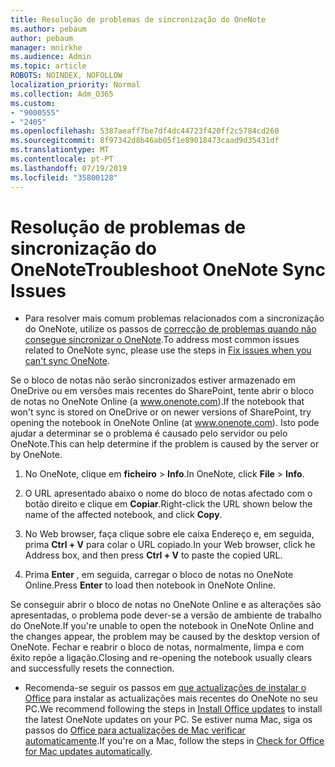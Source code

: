 ```yaml
---
title: Resolução de problemas de sincronização do OneNote
ms.author: pebaum
author: pebaum
manager: mnirkhe
ms.audience: Admin
ms.topic: article
ROBOTS: NOINDEX, NOFOLLOW
localization_priority: Normal
ms.collection: Adm_O365
ms.custom:
- "9000555"
- "2405"
ms.openlocfilehash: 5387aeaff7be7df4dc44723f420ff2c5784cd260
ms.sourcegitcommit: 8f97342d8b46ab05f1e89018473caad9d35431df
ms.translationtype: MT
ms.contentlocale: pt-PT
ms.lasthandoff: 07/19/2019
ms.locfileid: "35800128"
---
```

# <a name="troubleshoot-onenote-sync-issues"></a><span data-ttu-id="07f29-102">Resolução de problemas de sincronização do OneNote</span><span class="sxs-lookup"><span data-stu-id="07f29-102">Troubleshoot OneNote Sync Issues</span></span>

* <span data-ttu-id="07f29-103">Para resolver mais comum problemas relacionados com a sincronização do OneNote, utilize os passos de [correcção de problemas quando não consegue sincronizar o OneNote](https://support.office.com/article/Fix-issues-when-you-can-t-sync-OneNote-299495ef-66d1-448f-90c1-b785a6968d45).</span><span class="sxs-lookup"><span data-stu-id="07f29-103">To address most common issues related to OneNote sync, please use the steps in [Fix issues when you can't sync OneNote](https://support.office.com/article/Fix-issues-when-you-can-t-sync-OneNote-299495ef-66d1-448f-90c1-b785a6968d45).</span></span>

<span data-ttu-id="07f29-104">Se o bloco de notas não serão sincronizados estiver armazenado em OneDrive ou em versões mais recentes do SharePoint, tente abrir o bloco de notas no OneNote Online (a www.onenote.com).</span><span class="sxs-lookup"><span data-stu-id="07f29-104">If the notebook that won't sync is stored on OneDrive or on newer versions of SharePoint, try opening the notebook in OneNote Online (at www.onenote.com).</span></span> <span data-ttu-id="07f29-105">Isto pode ajudar a determinar se o problema é causado pelo servidor ou pelo OneNote.</span><span class="sxs-lookup"><span data-stu-id="07f29-105">This can help determine if the problem is caused by the server or by OneNote.</span></span>

1. <span data-ttu-id="07f29-106">No OneNote, clique em **ficheiro** > **Info**.</span><span class="sxs-lookup"><span data-stu-id="07f29-106">In OneNote, click **File** > **Info**.</span></span>

2. <span data-ttu-id="07f29-107">O URL apresentado abaixo o nome do bloco de notas afectado com o botão direito e clique em **Copiar**.</span><span class="sxs-lookup"><span data-stu-id="07f29-107">Right-click the URL shown below the name of the affected notebook, and click **Copy**.</span></span>

3. <span data-ttu-id="07f29-108">No Web browser, faça clique sobre ele caixa Endereço e, em seguida, prima **Ctrl + V** para colar o URL copiado.</span><span class="sxs-lookup"><span data-stu-id="07f29-108">In your Web browser, click he Address box, and then press **Ctrl + V** to paste the copied URL.</span></span>

4. <span data-ttu-id="07f29-109">Prima **Enter** , em seguida, carregar o bloco de notas no OneNote Online.</span><span class="sxs-lookup"><span data-stu-id="07f29-109">Press **Enter** to load then notebook in OneNote Online.</span></span>

<span data-ttu-id="07f29-110">Se conseguir abrir o bloco de notas no OneNote Online e as alterações são apresentadas, o problema pode dever-se a versão de ambiente de trabalho do OneNote.</span><span class="sxs-lookup"><span data-stu-id="07f29-110">If you're unable to open the notebook in OneNote Online and the changes appear, the problem may be caused by the desktop version of OneNote.</span></span> <span data-ttu-id="07f29-111">Fechar e reabrir o bloco de notas, normalmente, limpa e com êxito repõe a ligação.</span><span class="sxs-lookup"><span data-stu-id="07f29-111">Closing and re-opening the notebook usually clears and successfully resets the connection.</span></span>

* <span data-ttu-id="07f29-112">Recomenda-se seguir os passos em [que actualizações de instalar o Office](https://support.office.com/article/Install-Office-updates-2ab296f3-7f03-43a2-8e50-46de917611c5) para instalar as actualizações mais recentes do OneNote no seu PC.</span><span class="sxs-lookup"><span data-stu-id="07f29-112">We recommend following the steps in [Install Office updates](https://support.office.com/article/Install-Office-updates-2ab296f3-7f03-43a2-8e50-46de917611c5) to install the latest OneNote updates on your PC.</span></span> <span data-ttu-id="07f29-113">Se estiver numa Mac, siga os passos do [Office para actualizações de Mac verificar automaticamente](https://support.office.com/article/update-office-for-mac-automatically-bfd1e497-c24d-4754-92ab-910a4074d7c1).</span><span class="sxs-lookup"><span data-stu-id="07f29-113">If you're on a Mac, follow the steps in [Check for Office for Mac updates automatically](https://support.office.com/article/update-office-for-mac-automatically-bfd1e497-c24d-4754-92ab-910a4074d7c1).</span></span>